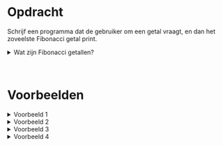 # <b>Opdracht</b>
Schrijf een programma dat de gebruiker om een getal vraagt, en dan het zoveelste Fibonacci getal print.

<details markdown="1"><summary>Wat zijn Fibonacci getallen?</summary>
De Fibonacci getallen vormen een reeks van getallen waarbij elk getal de som is van de vorige twee. Men begint meestal met `1` en `1`, waardoor het derde getal dus `2` is (`1+1=2`). De eerste 20 Fibonacci getallen zijn:

<style>
  table {
    margin: 0 auto;       /* centers table horizontally */
  }
  th, td {
    white-space: nowrap;
  }
</style>
<table class="table" style="width:50%">
  <thead>
    <tr>
      <th style="font-size:1.2em;">Index</th>
      <th style="font-size:1.2em">Fibonacci getal</th>
      <th style="font-size:1.2em">Waarom?</th>
    </tr>
  </thead>
  <tbody>
    <tr>
      <td>1</td>
      <td>1</td>
      <td></td>
    </tr>
    <tr>
      <td>2</td>
      <td>1</td>
      <td></td>
    </tr>
    <tr>
      <td>3</td>
      <td>2</td>
      <td><code>1 + 1 = 2</code></td>
    </tr>
    <tr>
      <td>4</td>
      <td>3</td>
      <td><code>1 + 2 = 3</code></td>
    </tr>
    <tr>
      <td>5</td>
      <td>5</td>
      <td><code>2 + 3 = 5</code></td>
    </tr>
    <tr>
      <td>6</td>
      <td>8</td>
      <td><code>3 + 5 = 8</code></td>
    </tr>
    <tr>
      <td>7</td>
      <td>13</td>
      <td><code>5 + 8 = 13</code></td>
    </tr>
    <tr>
      <td>8</td>
      <td>21</td>
      <td><code>8 + 13 = 21</code></td>
    </tr>
    <tr>
      <td>9</td>
      <td>34</td>
      <td><code>13 + 21 = 34</code></td>
    </tr>
    <tr>
      <td>10</td>
      <td>55</td>
      <td><code>21 + 34 = 55</code></td>
    </tr>
    <tr>
      <td>11</td>
      <td>89</td>
      <td><code>34 + 55 = 89</code></td>
    </tr>
    <tr>
      <td>12</td>
      <td>144</td>
      <td><code>55 + 89 = 144</code></td>
    </tr>
    <tr>
      <td>13</td>
      <td>233</td>
      <td><code>89 + 144 = 233</code></td>
    </tr>
    <tr>
      <td>14</td>
      <td>377</td>
      <td><code>144 + 233 = 377</code></td>
    </tr>
    <tr>
      <td>15</td>
      <td>610</td>
      <td><code>233 + 377 = 610</code></td>
    </tr>
    <tr>
      <td>16</td>
      <td>987</td>
      <td><code>377 + 610 = 987</code></td>
    </tr>
    <tr>
      <td>17</td>
      <td>1597</td>
      <td><code>610 + 987 = 1597</code></td>
    </tr>
    <tr>
      <td>18</td>
      <td>2584</td>
      <td><code>987 + 1597 = 2584</code></td>
    </tr>
    <tr>
      <td>19</td>
      <td>4181</td>
      <td><code>1597 + 2584 = 4181</code></td>
    </tr>
    <tr>
      <td>20</td>
      <td>6765</td>
      <td><code>2584 + 4181 = 6765</code></td>
    </tr>
  </tbody>
</table>


<i>(PS: De eerste twee getallen zijn vrij te kiezen en bepalen hoe de volledige reeks er uit zal zien. In deze opdracht houden we het bij de standaard 1 en 1.)</i>
</details>
 
<br>
<br> 
 
# <b>Voorbeelden</b>
<details markdown="1"><summary>Voorbeeld 1</summary>
### Invoer
```
6
```

### Uitvoer
```
Het 6e Fibonacci getal is: 8.
```
</details>

<details markdown="1"><summary>Voorbeeld 2</summary>
### Invoer
```
10
```

### Uitvoer
```
Het 10e Fibonacci getal is: 55.
```
</details>

<details markdown="1"><summary>Voorbeeld 3</summary>
### Invoer
```
17
```

### Uitvoer
```
Het 17e Fibonacci getal is: 1597.
```
</details>

<details markdown="1"><summary>Voorbeeld 4</summary>
### Invoer
```
20
```

### Uitvoer
```
Het 20e Fibonacci getal is: 6765.
```
</details>